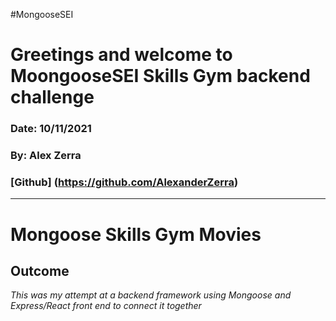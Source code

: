 #MongooseSEI
# Greetings and welcome to MoongooseSEI Skills Gym backend challenge

### Date: 10/11/2021
### By: Alex Zerra
### [Github] (https://github.com/AlexanderZerra)

***
# **Mongoose Skills Gym Movies** 

## **Outcome**
  *This was my attempt at a backend framework using Mongoose and Express/React front end to connect it together*

